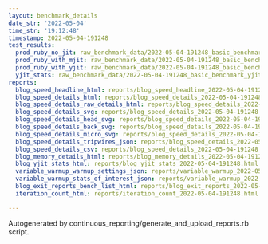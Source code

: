 ```yaml
---
layout: benchmark_details
date_str: '2022-05-04'
time_str: '19:12:48'
timestamp: 2022-05-04-191248
test_results:
  prod_ruby_no_jit: raw_benchmark_data/2022-05-04-191248_basic_benchmark_prod_ruby_no_jit.json
  prod_ruby_with_mjit: raw_benchmark_data/2022-05-04-191248_basic_benchmark_prod_ruby_with_mjit.json
  prod_ruby_with_yjit: raw_benchmark_data/2022-05-04-191248_basic_benchmark_prod_ruby_with_yjit.json
  yjit_stats: raw_benchmark_data/2022-05-04-191248_basic_benchmark_yjit_stats.json
reports:
  blog_speed_headline_html: reports/blog_speed_headline_2022-05-04-191248.html
  blog_speed_details_html: reports/blog_speed_details_2022-05-04-191248.html
  blog_speed_details_raw_details_html: reports/blog_speed_details_2022-05-04-191248.raw_details.html
  blog_speed_details_svg: reports/blog_speed_details_2022-05-04-191248.svg
  blog_speed_details_head_svg: reports/blog_speed_details_2022-05-04-191248.head.svg
  blog_speed_details_back_svg: reports/blog_speed_details_2022-05-04-191248.back.svg
  blog_speed_details_micro_svg: reports/blog_speed_details_2022-05-04-191248.micro.svg
  blog_speed_details_tripwires_json: reports/blog_speed_details_2022-05-04-191248.tripwires.json
  blog_speed_details_csv: reports/blog_speed_details_2022-05-04-191248.csv
  blog_memory_details_html: reports/blog_memory_details_2022-05-04-191248.html
  blog_yjit_stats_html: reports/blog_yjit_stats_2022-05-04-191248.html
  variable_warmup_warmup_settings_json: reports/variable_warmup_2022-05-04-191248.warmup_settings.json
  variable_warmup_stats_of_interest_json: reports/variable_warmup_2022-05-04-191248.stats_of_interest.json
  blog_exit_reports_bench_list_html: reports/blog_exit_reports_2022-05-04-191248.bench_list.html
  iteration_count_html: reports/iteration_count_2022-05-04-191248.html

---
```

Autogenerated by continuous_reporting/generate_and_upload_reports.rb script.
